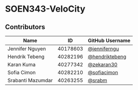 # SOEN343-VeloCity

## Contributors
| Name                    | ID        | GitHub Username     
|-------------------------|-----------|---------------------|
| Jennifer Nguyen          | 40178603  | [@jenniferngu](https://github.com/jenniferngu) | 
| Hendrik Tebeng    | 40282196  | [@hendriktebeng](https://github.com/hendriktebeng)       |
| Karan Kuma   | 40277342  | [@zekaran30](https://github.com/zekaran30)           |
| Sofia Cimon        | 40282210  | [@sofiacimon](https://github.com/sofiacimon)               |
| Srabanti Mazumdar     | 40263255  | [@srabm](https://github.com/srabm)             |

